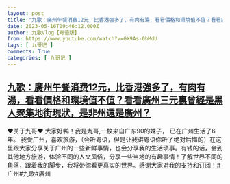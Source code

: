 ```yaml
---
layout: post
title: "九歌：廣州午餐消费12元，比香港強多了，有肉有湯，看看價格和環境值不值？看看廣州三元裏曾經是黑人聚集地街現狀，是非州還是廣州？"
date: 2023-05-16T09:46:12.000Z
author: 九歌Vlog【粤语版】
from: https://www.youtube.com/watch?v=GX9As-0hMdU
tags: [ 九哥记 ]
comments: True
categories: [ 九哥记 ]
---
```

<!--1684230372000-->
[九歌：廣州午餐消费12元，比香港強多了，有肉有湯，看看價格和環境值不值？看看廣州三元裏曾經是黑人聚集地街現狀，是非州還是廣州？](https://www.youtube.com/watch?v=GX9As-0hMdU)
------

<div>
♥关于九哥♥ 大家好鸭！我是九哥,一枚来自广东90的妹子， 已在广州生活了6年。 我爱广州，喜欢旅游，（会听粤语，但是让我讲粤语你听了绝对后悔的）在这里跟大家分享关于广州的一些新鲜事情，也会分享我的生活琐事。有钱的话，会到其他地方旅游，体验不同的人文风俗，分享一些当地的有趣事情！了解世界不同的角落，跟着我的脚步，我将带你看更真实的世界。感谢大家对我的支持和订阅！#广州#九歌#廣州
</div>
